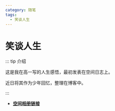 ```yaml
---
category: 随笔
tags:
  - 笑谈人生
---
```


# 笑谈人生

::: tip 介绍

这是我在高一写的人生感悟，最初发表在空间日志上。

近日将其作为少年回忆，整理在博客中。

:::

- [**空间相册链接**](https://h5.qzone.qq.com/ugc/share/?sharetag=126FDE98906EB067815B0EEA0F72BEC0&subtype=3&ciphertext=&sid=&blog_photo=&g=&res_uin=2754005464&cellid=V10JYlHT49u8Sd&subid=&bp1=&bp2=&bp7=&appid=4&g_f=2000000103)
